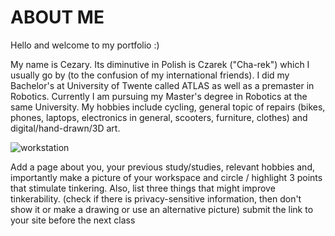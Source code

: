 # ABOUT ME


Hello and welcome to my portfolio :)

My name is Cezary. Its diminutive in Polish is Czarek ("Cha-rek") which I usually go by (to the confusion of my international friends). I did my Bachelor's at University of Twente called ATLAS as well as a premaster in Robotics. Currently I am pursuing my Master's degree in Robotics at the same University. My hobbies include cycling, general topic of repairs (bikes, phones, laptops, electronics in general, scooters, furniture, clothes) and digital/hand-drawn/3D art.


![workstation](https://github.com/CzarekBq/Mastering-Tinkering/assets/90681144/f7a2a2e7-2dc6-45e8-9faf-06480f480d4c)

Add a page about you, your previous study/studies, relevant hobbies and, importantly
make a picture of your workspace and circle / highlight 3 points that stimulate tinkering. Also, list three things that might improve tinkerability. (check if there is privacy-sensitive information, then don't show it or make a drawing or use an alternative picture)
submit the link to your site before the next class
